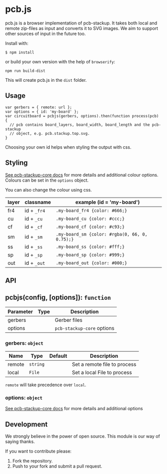 # pcb.js

pcb.js is a browser implementation of pcb-stackup. It takes both local and
remote zip-files as input and converts it to SVG images. We aim to support
other sources of input in the future too.

Install with:

```
$ npm install
```

or build your own version with the help of `browserify`:

```
npm run build-dist
```

This will create pcb.js in the `dist` folder.

## Usage

```
var gerbers = { remote: url };
var options = { id: 'my-board' };
var circuitboard = pcbjs(gerbers, options).then(function process(pcb) {
  // pcb contains board_layers, board_width, board_length and the pcb-stackup
  // object, e.g. pcb.stackup.top.svg.
}
```

Choosing your own id helps when styling the output with css.

## Styling

[See pcb-stackup-core docs](https://github.com/tracespace/pcb-stackup-core/blob/master/README.md#color) for more details
and additional colour options. Colours can be set in the `options` object.

You can also change the colour using css.

layer | classname   | example (id = 'my-board')
------|-------------|-------------------------------------------------
fr4   | id + `_fr4` | `.my-board_fr4 {color: #666;}`
cu    | id + `_cu`  | `.my-board_cu {color: #ccc;}`
cf    | id + `_cf`  | `.my-board_cf {color: #c93;}`
sm    | id + `_sm`  | `.my-board_sm {color: #rgba(0, 66, 0, 0.75);}`
ss    | id + `_ss`  | `.my-board_ss {color: #fff;}`
sp    | id + `_sp`  | `.my-board_sp {color: #999;}`
out   | id + `_out` | `.my-board_out {color: #000;}`

## API

## pcbjs(config, [options]): `function`

Parameter | Type              | Description
----------|-------------------|------------
gerbers   | <Gerbers>         | Gerber files
options   | <Options>         | `pcb-stackup-core` options

### gerbers: `object`

Name      | Type     | Default | Description
----------|----------|---------|------------
remote    | `string` |         | Set a remote file to process
local     | `File`   |         | Set a local File to process

`remote` will take precedence over `local`.

### options: `object`

[See pcb-stackup-core docs](https://github.com/tracespace/pcb-stackup-core/blob/master/README.md#options) for more details and additional options

## Development

We strongly believe in the power of open source. This module is our way
of saying thanks.

If you want to contribute please:

1. Fork the repository.
2. Push to your fork and submit a pull request.
